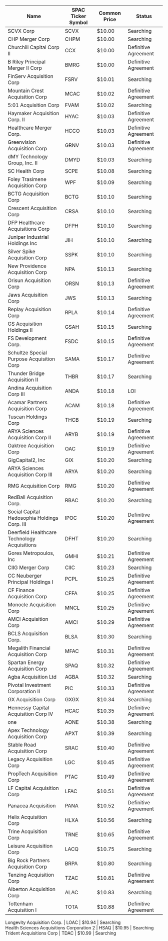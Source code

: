 Name                                         | SPAC Ticker Symbol | Common Price  | Status              
-------------------------------------------- | ------------------ | ------------- | --------------------
SCVX Corp                                    | SCVX               | $10.00        | Searching           
CHP Merger Corp                              | CHPM               | $10.00        | Searching           
Churchill Capital Corp II                    | CCX                | $10.00        | Definitive Agreement
B Riley Principal Merger II Corp             | BMRG               | $10.00        | Definitive Agreement
FinServ Acquisition Corp                     | FSRV               | $10.01        | Searching           
Mountain Crest Acquisition Corp              | MCAC               | $10.02        | Definitive Agreement
5:01 Acquisition Corp                        | FVAM               | $10.02        | Searching           
Haymaker Acquisition Corp. II                | HYAC               | $10.03        | Definitive Agreement
Healthcare Merger Corp.                      | HCCO               | $10.03        | Definitive Agreement
Greenvision Acquisition Corp                 | GRNV               | $10.03        | Definitive Agreement
dMY Technology Group, Inc. II                | DMYD               | $10.03        | Searching           
SC Health Corp                               | SCPE               | $10.08        | Searching           
Foley Trasimene Acquisition Corp             | WPF                | $10.09        | Searching           
BCTG Acquisition Corp                        | BCTG               | $10.10        | Searching           
Crescent Acquisition Corp                    | CRSA               | $10.10        | Searching           
DFP Healthcare Acquisitions Corp             | DFPH               | $10.10        | Searching           
Juniper Industrial Holdings Inc              | JIH                | $10.10        | Searching           
Silver Spike Acquisition Corp                | SSPK               | $10.10        | Searching           
New Providence Acquisition Corp              | NPA                | $10.13        | Searching           
Orisun Acquisition Corp                      | ORSN               | $10.13        | Definitive Agreement
Jaws Acquisition Corp                        | JWS                | $10.13        | Searching           
Replay Acquisition Corp                      | RPLA               | $10.14        | Definitive Agreement
GS Acquisition Holdings II                   | GSAH               | $10.15        | Searching           
FS Development Corp.                         | FSDC               | $10.15        | Definitive Agreement
Schultze Special Purpose Acquisition Corp    | SAMA               | $10.17        | Definitive Agreement
Thunder Bridge Acquisition II                | THBR               | $10.17        | Searching           
Andina Acquisition Corp III                  | ANDA               | $10.18        | LOI                 
Acamar Partners Acquisition Corp             | ACAM               | $10.18        | Definitive Agreement
Tuscan Holdings Corp                         | THCB               | $10.19        | Searching           
ARYA Sciences Acquisition Corp II            | ARYB               | $10.19        | Definitive Agreement
Oaktree Acquisition Corp                     | OAC                | $10.19        | Definitive Agreement
GigCapital2, Inc                             | GIX                | $10.20        | Searching           
ARYA Sciences Acquisition Corp III           | ARYA               | $10.20        | Searching           
RMG Acquisition Corp                         | RMG                | $10.20        | Definitive Agreement
RedBall Acquisition Corp.                    | RBAC               | $10.20        | Searching           
Social Capital Hedosophia Holdings Corp. III | IPOC               | $10.20        | Definitive Agreement
Deerfield Healthcare Technology Acquisitions | DFHT               | $10.20        | Searching           
Gores Metropoulos, Inc                       | GMHI               | $10.21        | Definitive Agreement
CIIG Merger Corp                             | CIIC               | $10.23        | Searching           
CC Neuberger Principal Holdings I            | PCPL               | $10.25        | Definitive Agreement
CF Finance Acquisition Corp                  | CFFA               | $10.25        | Definitive Agreement
Monocle Acquisition Corp                     | MNCL               | $10.25        | Definitive Agreement
AMCI Acquisition Corp                        | AMCI               | $10.29        | Definitive Agreement
BCLS Acquisition Corp.                       | BLSA               | $10.30        | Searching           
Megalith Financial Acquisition Corp          | MFAC               | $10.31        | Definitive Agreement
Spartan Energy Acquisition Corp              | SPAQ               | $10.32        | Definitive Agreement
Agba Acquisition Ltd                         | AGBA               | $10.32        | Searching           
Pivotal Investment Corporation II            | PIC                | $10.33        | Definitive Agreement
GX Acquisition Corp                          | GXGX               | $10.34        | Searching           
Hennessy Capital Acquisition Corp IV         | HCAC               | $10.35        | Definitive Agreement
one                                          | AONE               | $10.38        | Searching           
Apex Technology Acquisition Corp             | APXT               | $10.39        | Searching           
Stable Road Acquisition Corp                 | SRAC               | $10.40        | Definitive Agreement
Legacy Acquisition Corp                      | LGC                | $10.45        | Definitive Agreement
PropTech Acquisition Corp                    | PTAC               | $10.49        | Definitive Agreement
LF Capital Acquisition Corp                  | LFAC               | $10.51        | Definitive Agreement
Panacea Acquisition                          | PANA               | $10.52        | Definitive Agreement
Helix Acquisition Corp                       | HLXA               | $10.56        | Searching           
Trine Acquisition Corp                       | TRNE               | $10.65        | Definitive Agreement
Leisure Acquisition Corp                     | LACQ               | $10.75        | Searching           
Big Rock Partners Acquisition Corp           | BRPA               | $10.80        | Searching           
Tenzing Acquisition Corp                     | TZAC               | $10.81        | Definitive Agreement
Alberton Acquisition Corp                    | ALAC               | $10.83        | Searching           
Tottenham Acquisition I                      | TOTA               | $10.88        | Definitive Agreement
Longevity Acquisition Corp.
                 | LOAC               | $10.94        | Searching           
Health Sciences Acquisitions Corporation 2
  | HSAQ               | $10.95        | Searching           
Trident Acquisitions Corp                    | TDAC               | $10.99        | Searching           
